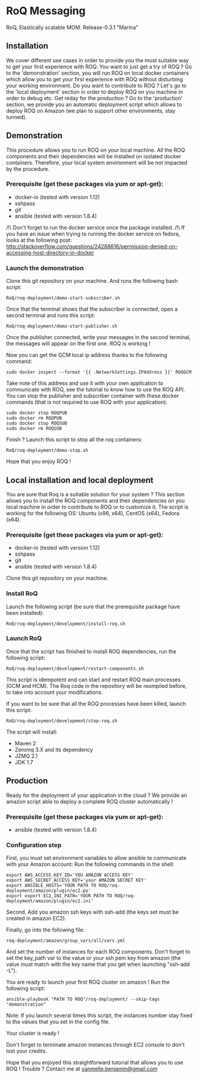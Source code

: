 RoQ Messaging
=============

RoQ, Elastically scalable MOM.
Release-0.3.1 "Marina"

Installation
------------

We cover different use cases in order to provide you the most suitable way to get your first experience with ROQ.
You want to just get a try of ROQ ? Go to the 'demonstration' section, you will run ROQ on local docker containers which allow you to get your first experience with ROQ without disturbing your working environment.
Do you want to contribute to ROQ ? Let's go to the 'local deployment' section in order to deploy ROQ on you machine in order to debug etc.
Get reday for the production ? Go to the 'production' section, we provide you an automatic deployment script which allows to deploy ROQ on Amazon (we plan to support other environments, stay tunned).

Demonstration
-------------

This procedure allows you to run ROQ on your local machine. All the ROQ components and their dependencies will be installed on isolated docker containers. Therefore, your local system environment will be not impacted by the procedure.

### Prerequisite (get these packages via yum or apt-get):
- docker-io (tested with version 1.12)
- sshpass
- git
- ansible (tested with version 1.8.4)

/!\ Don't forget to run the docker service once the package installed. 
/!\ If you have an issue when trying to running the docker service on fedora, looks at the following post: http://stackoverflow.com/questions/24288616/permission-denied-on-accessing-host-directory-in-docker

### Launch the demonstration

Clone this git repository on your machine. And runs the following bash script:
```
RoQ/roq-deployment/demo-start-subscriber.sh
```
Once that the terminal shows that the subscriber is connected, open a second terminal and runs this script: 
```
RoQ/roq-deployment/demo-start-publisher.sh
```
Once the publisher connected, write your messages in the second terminal, the messages will appear on the first one. ROQ is working !

Now you can get the GCM local ip address thanks to the following command:
```
sudo docker inspect --format '{{ .NetworkSettings.IPAddress }}' ROQGCM
```

Take note of this address and use it with your own application to communicate with ROQ, see the tutorial to know how to use the ROQ API. You can stop the publisher and subscriber container with these docker commands (that is not required to use ROQ with your application):
```
sudo docker stop ROQPUB
sudo docker rm ROQPUB
sudo docker stop ROQSUB
sudo docker rm ROQSUB
```

Finish ? Launch this script to stop all the roq containers: 
```
RoQ/roq-deployment/demo-stop.sh
```

Hope that you enjoy ROQ !

Local installation and local deployment
---------------------------------------

You are sure that Roq is a suitable solution for your system ? This section allows you to install the ROQ components and their dependencies on you local machine in order to contribute to ROQ or to customize it.
The script is working for the following OS: Ubuntu (x86, x64), CentOS (x64), Fedora (x64).

### Prerequisite (get these packages via yum or apt-get):
- docker-io (tested with version 1.12)
- sshpass
- git
- ansible (tested with version 1.8.4)

Clone this git repository on your machine.

### Install RoQ
Launch the following script (be sure that the prerequisite package have been installed):
```
RoQ/roq-deployment/development/install-roq.sh
```

### Launch RoQ
Once that the script has finished to install ROQ dependencies, run the following script:
```
RoQ/roq-deployment/development/restart-components.sh
```

This script is idempotent and can start and restart ROQ main processes (GCM and HCM). The Roq code in the repository will be reompiled before, to take into account your modifications.

If you want to be sure that all the ROQ processes have been killed, launch this script:
```
RoQ/roq-deployment/development/stop-roq.sh
```

The script will install:
* Maven 2
* Zeromq 3.X and its dependency
* JZMQ 2.1
* JDK 1.7

Production
----------

Ready for the deployment of your application in the cloud ? We provide an amazon script able to deploy a complete ROQ cluster automatically !

### Prerequisite (get these packages via yum or apt-get):
- ansible (tested with version 1.8.4)

### Configuration step

First, you must set environment variables to allow ansible to communicate with your Amazon account:
Run the following commands in the shell:
```
export AWS_ACCESS_KEY_ID='YOU AMAZON ACCESS KEY'
export AWS_SECRET_ACCESS_KEY='your AMAZON SECRET KEY'
export ANSIBLE_HOSTS='YOUR PATH TO ROQ/roq-deployment/amazon/plugin/ec2.py'
export export EC2_INI_PATH='YOUR PATH TO ROQ/roq-deployment/amazon/plugin/ec2.ini'
```
Second, Add you amazon ssh keys with ssh-add (the keys set must be created in amazon EC2).

Finally, go into the following file:
```
roq-deployment/amazon/group_vars/all/vars.yml
```
And set the number of instances for each ROQ components.
Don't forget to set the key_path var to the value or your ssh pem key from amazon (the value must match with the key name that you get when launching "ssh-add -L").

You are ready to launch your first ROQ cluster on amazon !
Run the following script: 
```
ansible-playbook "PATH TO ROQ"/roq-deployment/ --skip-tags "demonstration"
```

Note: If you launch several times this script, the instances number stay fixed to the values that you set in the config file.

Your cluster is ready !

Don't forget to terminate amazon instances through EC2 console to don't lost your credits.

Hope that you enjoyed this straightforward tutorial that allows you to use ROQ !
Trouble ? Contact me at vanmelle.benjamin@gmail.com